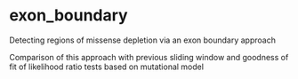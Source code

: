 # exon_boundary
Detecting regions of missense depletion via an exon boundary approach

Comparison of this approach with previous sliding window and goodness of fit of likelihood ratio tests based on mutational model
